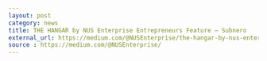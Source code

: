 ```yaml
---
layout: post
category: news
title: THE HANGAR by NUS Enterprise Entrepreneurs Feature — Subnero
external_url: https://medium.com/@NUSEnterprise/the-hangar-by-nus-enterprise-entrepreneurs-feature-subnero-efc2ee7329aa
source : https://medium.com/@NUSEnterprise/
---
```


